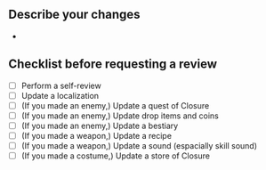 ## Describe your changes
- 

## Checklist before requesting a review
- [ ] Perform a self-review
- [ ] Update a localization
- [ ] (If you made an enemy,) Update a quest of Closure
- [ ] (If you made an enemy,) Update drop items and coins
- [ ] (If you made an enemy,) Update a bestiary
- [ ] (If you made a weapon,) Update a recipe
- [ ] (If you made a weapon,) Update a sound (espacially skill sound)
- [ ] (If you made a costume,) Update a store of Closure
